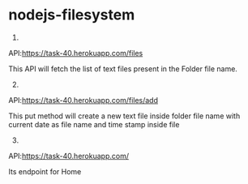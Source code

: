# nodejs-filesystem

1)

API:https://task-40.herokuapp.com/files

This API will fetch the list of text files present in the Folder file name.

2)

API:https://task-40.herokuapp.com/files/add

This put method will create a new text file inside folder file name with current date as file name and time stamp inside file

3)

API:https://task-40.herokuapp.com/

Its endpoint for Home

